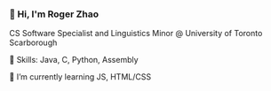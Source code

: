 ### 👻 Hi, I'm Roger Zhao
CS Software Specialist and Linguistics Minor @ University of Toronto Scarborough

🔭 Skills: Java, C, Python, Assembly

🌱 I’m currently learning JS, HTML/CSS
<!--
**zhaoroger/zhaoroger** is a ✨ _special_ ✨ repository because its `README.md` (this file) appears on your GitHub profile.

Here are some ideas to get you started:

- 🔭 I’m currently working on ...
- 🌱 I’m currently learning ...
- 👯 I’m looking to collaborate on ...
- 🤔 I’m looking for help with ...
- 💬 Ask me about ...
- 📫 How to reach me: ...
- 😄 Pronouns: ...
- ⚡ Fun fact: ...
-->
